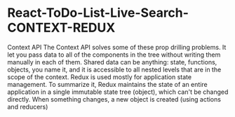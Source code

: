 # React-ToDo-List-Live-Search-CONTEXT-REDUX
Context API The Context API solves some of these prop drilling problems. It let you pass data to all of the components in the tree without writing them manually in each of them. Shared data can be anything: state, functions, objects, you name it, and it is accessible to all nested levels that are in the scope of the context. Redux is used mostly for application state management. To summarize it, Redux maintains the state of an entire application in a single immutable state tree (object), which can't be changed directly. When something changes, a new object is created (using actions and reducers)
